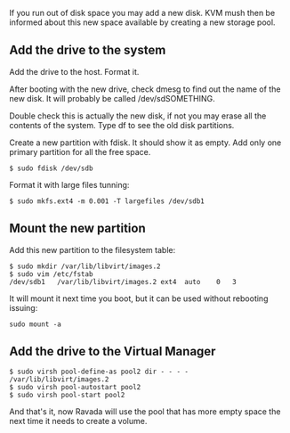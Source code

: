 If you run out of disk space you may add a new disk. KVM mush then
be informed about this new space available by creating a new
storage pool.

## Add the drive to the system

Add the drive to the host. Format it.

After booting with the new drive, check dmesg to find out the
name of the new disk. It will probably be called /dev/sdSOMETHING.

Double check this is actually the new disk, if not you may erase
all the contents of the system. Type df to see the old disk partitions.

Create a new partition with fdisk. It should show it as empty. Add only
one primary partition for all the free space.

    $ sudo fdisk /dev/sdb

Format it with large files tunning:

    $ sudo mkfs.ext4 -m 0.001 -T largefiles /dev/sdb1

## Mount the new partition

Add this new partition to the filesystem table:

    $ sudo mkdir /var/lib/libvirt/images.2
    $ sudo vim /etc/fstab
    /dev/sdb1   /var/lib/libvirt/images.2 ext4  auto    0   3

It will mount it next time you boot, but it can be used without rebooting
issuing:

    sudo mount -a

## Add the drive to the Virtual Manager

    $ sudo virsh pool-define-as pool2 dir - - - - /var/lib/libvirt/images.2
    $ sudo virsh pool-autostart pool2
    $ sudo virsh pool-start pool2

And that's it, now Ravada will use the pool that has more empty space the
next time it needs to create a volume.
